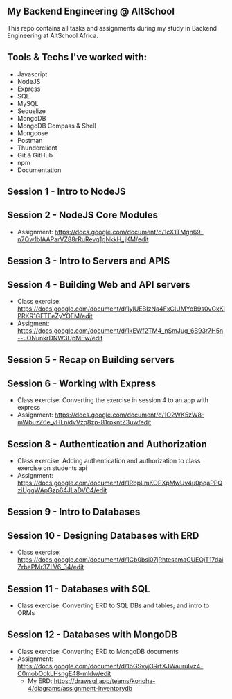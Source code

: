 ## My Backend Engineering @ AltSchool

This repo contains all tasks and assignments during my study in Backend Engineering at AltSchool Africa.

## Tools & Techs I've worked with:
- Javascript
- NodeJS
- Express
- SQL
- MySQL
- Sequelize
- MongoDB
- MongoDB Compass & Shell
- Mongoose
- Postman
- Thunderclient
- Git & GitHub
- npm
- Documentation 

## Session 1 - Intro to NodeJS

## Session 2 - NodeJS Core Modules
- Assignment: https://docs.google.com/document/d/1cX1TMgn69-n7Qw1blAAParVZ88rRuRevg1gNkkH_jKM/edit
## Session 3 - Intro to Servers and APIS

## Session 4 - Building Web and API servers
  - Class exercise: https://docs.google.com/document/d/1ylUEBIzNa4FxCIUMYoB9s0vGxKlPRKR1GFTEeZyYOEM/edit
  - Assigment: https://docs.google.com/document/d/1kEWf2TM4_nSmJug_6B93r7H5n--uONunkrDNW3UpMEw/edit

##  Session 5 - Recap on Building servers
## Session 6 - Working with Express
- Class exercise: Converting the exercise in session 4 to an app with express
- Assignment: https://docs.google.com/document/d/1O2WK5zW8-mWbuzZ6e_vHLnidvVzq8zp-81rpkntZ3uw/edit
  
## Session 8 - Authentication and Authorization
- Class exercise: Adding authentication and authorization to class exercise on students api
- Assignment: https://docs.google.com/document/d/1RbpLmKOPXpMwUv4u0pqaPPQziUgqWApGzp64JLaDVC4/edit

## Session 9 - Intro to Databases
## Session 10 - Designing Databases with ERD
- Class exercise: https://docs.google.com/document/d/1Cb0bsi07jRhtesamaCUEOjT17daiZrbePMr3ZLV6_34/edit
## Session 11 - Databases with SQL
- Class exercise: Converting ERD to SQL DBs and tables; and intro to ORMs
## Session 12 - Databases with MongoDB
- Class exercise: Converting ERD to MongoDB documents
- Assignment: https://docs.google.com/document/d/1bGSvyj3RrfXJWauruIvz4-C0mobOokLHsngE48-mldw/edit
  - My ERD: https://drawsql.app/teams/konoha-4/diagrams/assignment-inventorydb



